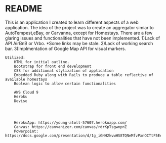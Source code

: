 # README

This is an application I created to learn different aspects of a web application. 
The idea of the project was to create an aggregator simiar to AutoTempest,eBay, or Carvanna, except for Homestays.
There are a few glaring issues and functionalities that have not been implemented.
    1)Lack of API AirBnB or Vrbo. *Some links may be stale.
    2)Lack of working search bar.
    3)Implmentation of Google Map API for visual markers.
    
    
    Utilized:
        HTML for initial outline.
        Bootstrap for front end development
        CSS for additional stylization of application
        Embedded Ruby along with Rails to produce a table reflective of available homestays
        Boolean logic to allow certain functionalities

        AWS Cloud 9
        Heroku
        Devise
        
        
    

        HerokuApp: https://young-atoll-57607.herokuapp.com/
        Canvas: https://canvanizer.com/canvas/rdrKpTsgwnpnZ
        Powerpoint: https://docs.google.com/presentation/d/1g_iGNH2kvwHS8TQNeMfvPxnOCTtF5EcLVmvgws20un0/edit#slide=id.p8

